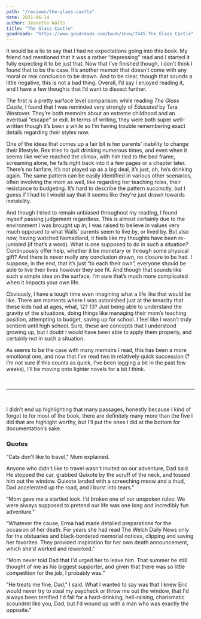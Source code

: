 ```yaml
---
path: "/reviews/the-glass-castle"
date: 2021-06-14
author: Jeanette Walls
title: "The Glass Castle"
goodreads: "https://www.goodreads.com/book/show/7445.The_Glass_Castle"
---
```


It would be a lie to say that I had no expectations going into this book. My friend had mentioned that it was a rather “depressing” read and I started it fully expecting it to be just that. Now that I’ve finished though, I don’t think I found that to be the case. It’s another memoir that doesn’t come with any moral or real conclusion to be drawn. And to be clear, though that sounds a little negative, this is not a bad thing. Overall, I’d say I enjoyed reading it, and I have a few thoughts that I’d want to dissect further.

The first is a pretty surface level comparison: while reading *The Glass Castle*, I found that I was reminded very strongly of *Educated* by Tara Westover. They’re both memoirs about an extreme childhood and an eventual “escape” or exit. In terms of writing, they were both super well-written though it’s been a while so I’m having trouble remembering exact details regarding their styles now.

One of the ideas that comes up a fair bit is her parents’ inability to change their lifestyle. Rex tries to quit drinking numerous times, and even when it seems like we’ve reached the climax, with him tied to the bed frame, screaming alone, he falls right back into it a few pages or a chapter later. There’s no fanfare, it’s not played up as a big deal, it’s just, oh, he’s drinking again. The same pattern can be easily identified in various other scenarios, often involving the mom as well, like regarding her teaching roles, their resistance to budgeting. It’s hard to describe the pattern succinctly, but I guess if I had to I would say that it seems like they’re just drawn towards instability.

And though I tried to remain unbiased throughout my reading, I found myself passing judgement regardless. This is almost certainly due to the environment I was brought up in; I was raised to believe in values very much opposed to what Walls’ parents seem to live by, or lived by. But also now, having watched Nomadland, it feels like my thoughts have been re-jumbled (if that’s a word). What is one supposed to do in such a situation? Continuously offer help, whether it be monetary or through some physical gift? And there is never really any conclusion drawn, no closure to be had. I suppose, in the end, that it’s just “to each their own”, everyone should be able to live their lives however they see fit. And though that sounds like such a simple idea on the surface, I’m sure that’s much more complicated when it impacts your own life.

Obviously, I have a tough time even imagining what a life like that would be like. There are moments where I was astonished just at the tenacity that these kids had at ages, what, 12? 13? Just being able to understand the gravity of the situations, doing things like managing their mom’s teaching position, attempting to budget, saving up for school. I feel like I wasn’t truly sentient until high school. Sure, these are concepts that I understood growing up, but I doubt I would have been able to apply them properly, and certainly not in such a situation.

As seems to be the case with many memoirs I read, this has been a more emotional one, and now that I’ve read two in relatively quick succession (? I’m not sure if this counts as quick, I’ve been lagging a bit in the past few weeks), I’ll be moving onto lighter novels for a bit I think.

<br />

---

<br />

I didn’t end up highlighting that many passages, honestly because I kind of forgot to for most of the book, there are definitely many more than the five I did that are highlight worthy, but I’ll put the ones I did at the bottom for documentation’s sake.

### Quotes

“Cats don't like to travel," Mom explained.

Anyone who didn't like to travel wasn't invited on our adventure, Dad said. He stopped the car, grabbed Quixote by the scruff of the neck, and tossed him out the window. Quixote landed with a screeching meow and a thud, Dad accelerated up the road, and I burst into tears.”


“Mom gave me a startled look. I'd broken one of our unspoken rules: We were always supposed to pretend our life was one long and incredibly fun adventure.”

“Whatever the cause, Erma had made detailed preparations for the occasion of her death. For years she had read The Welch Daily News only for the obituaries and black-bordered memorial notices, clipping and saving her favorites. They provided inspiration for her own death announcement, which she'd worked and reworked.”

“Mom never told Dad that I'd urged her to leave him. That summer he still thought of me as his biggest supporter, and given that there was so little competition for the job, I probably was.”

“He treats me fine, Dad," I said. What I wanted to say was that I knew Eric would never try to steal my paycheck or throw me out the window, that I'd always been terrified I'd fall for a hard-drinking, hell-raising, charismatic scoundrel like you, Dad, but I'd wound up with a man who was exactly the opposite.”

